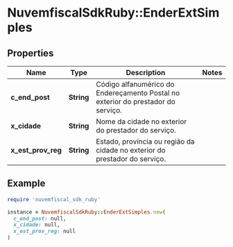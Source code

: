 # NuvemfiscalSdkRuby::EnderExtSimples

## Properties

| Name | Type | Description | Notes |
| ---- | ---- | ----------- | ----- |
| **c_end_post** | **String** | Código alfanumérico do Endereçamento Postal no exterior do prestador do serviço. |  |
| **x_cidade** | **String** | Nome da cidade no exterior do prestador do serviço. |  |
| **x_est_prov_reg** | **String** | Estado, província ou região da cidade no exterior do prestador do serviço. |  |

## Example

```ruby
require 'nuvemfiscal_sdk_ruby'

instance = NuvemfiscalSdkRuby::EnderExtSimples.new(
  c_end_post: null,
  x_cidade: null,
  x_est_prov_reg: null
)
```

